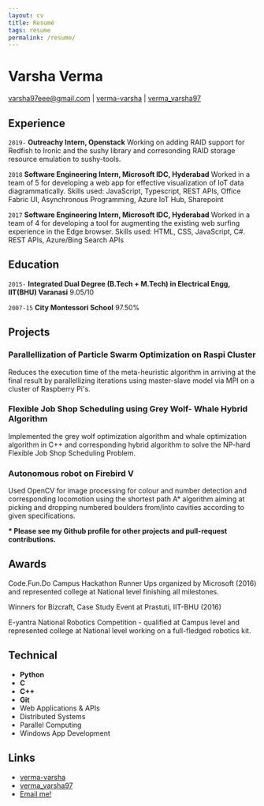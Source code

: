 ```yaml
---
layout: cv
title: Resumé
tags: resume
permalink: /resume/
---
```

# Varsha Verma

<div id="webaddress">
<a href="mailto:varsha97eee@gmail.com">varsha97eee@gmail.com</a>
|
<i class="fa fa-github"></i> <a href="http://github.com/verma-varsha">verma-varsha</a>
|
<i class="fa fa-twitter"></i> <a href="http://twitter.com/verma_varsha97">verma_varsha97</a>
</div>


## Experience

`2019-`
__Outreachy Intern, Openstack__ Working on adding RAID support for Redfish to Ironic and the sushy library and corresonding RAID storage resource emulation to sushy-tools.

`2018`
__Software Engineering Intern, Microsoft IDC, Hyderabad__ Worked in a team of 5 for developing a web app for effective visualization of IoT data diagrammatically. Skills used: JavaScript, Typescript, REST APIs, Office Fabric UI, Asynchronous Programming, Azure IoT Hub, Sharepoint

`2017`
__Software Engineering Intern, Microsoft IDC, Hyderabad__ Worked in a team of 4 for developing a tool for augmenting the existing web surfing experience in the Edge browser. Skills used: HTML, CSS, JavaScript, C#. REST APIs, Azure/Bing Search APIs


## Education

`2015-`
__Integrated Dual Degree (B.Tech + M.Tech) in Electrical Engg, IIT(BHU) Varanasi__ 9.05/10


`2007-15`
__City Montessori School__ 97.50%


## Projects

### Parallellization of Particle Swarm Optimization on Raspi Cluster

Reduces the execution time of the meta-heuristic algorithm in arriving at the final result by parallellizing iterations using master-slave model via MPI on a cluster of Raspberry Pi's.

### Flexible Job Shop Scheduling using Grey Wolf- Whale Hybrid Algorithm

Implemented the grey wolf optimization algorithm and whale optimization algorithm in C++ and corresponding hybrid algorithm to solve the NP-hard Flexible Job Shop Scheduling Problem.

### Autonomous robot on Firebird V 

Used OpenCV for image processing for colour and number detection and corresponding locomotion using the shortest path A* algorithm aiming at picking and dropping numbered boulders from/into cavities according to given specifications.


__* Please see my Github profile for other projects and pull-request contributions.__


## Awards

Code.Fun.Do Campus Hackathon Runner Ups organized by Microsoft (2016) and represented college at National level finishing all milestones.

Winners for Bizcraft, Case Study Event at Prastuti, IIT-BHU (2016)

E-yantra National Robotics Competition - qualified at Campus level and represented college at National level working on a full-fledged robotics kit.


## Technical

* **Python**
* **C**
* **C++**
* **Git**
* Web Applications & APIs
* Distributed Systems
* Parallel Computing
* Windows App Development


## Links


* <i class="fa fa-github"></i> <a href="http://github.com/verma-varsha">verma-varsha</a><br />
* <i class="fa fa-twitter"></i> <a href="http://twitter.com/verma_varsha97">verma_varsha97</a><br />
* <i class="fa fa-envelope"></i> <a href="mailto:varsha97eee@gmail.com">Email me!</a><br />

<!-- ### Footer

Last updated: May 2013 -->

